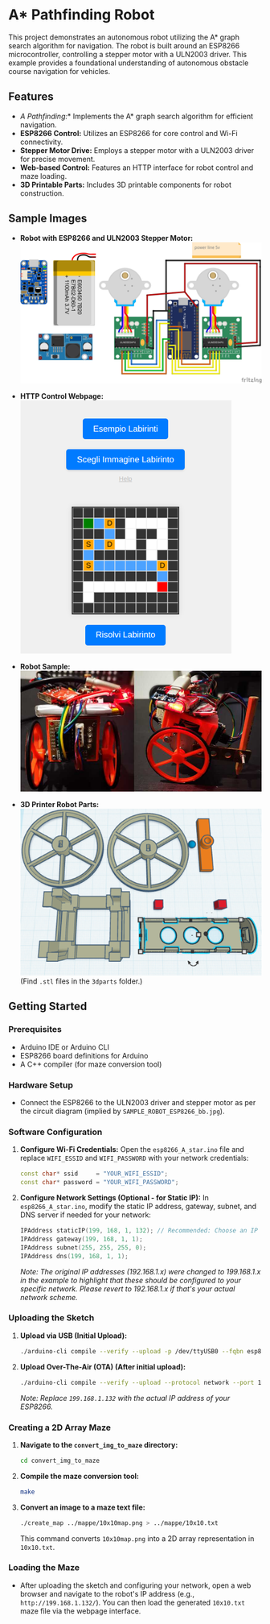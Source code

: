 # A* Pathfinding Robot

This project demonstrates an autonomous robot utilizing the A* graph search algorithm for navigation. The robot is built around an ESP8266 microcontroller, controlling a stepper motor with a ULN2003 driver. This example provides a foundational understanding of autonomous obstacle course navigation for vehicles.

## Features

* **A* Pathfinding:** Implements the A* graph search algorithm for efficient navigation.
* **ESP8266 Control:** Utilizes an ESP8266 for core control and Wi-Fi connectivity.
* **Stepper Motor Drive:** Employs a stepper motor with a ULN2003 driver for precise movement.
* **Web-based Control:** Features an HTTP interface for robot control and maze loading.
* **3D Printable Parts:** Includes 3D printable components for robot construction.

## Sample Images

* **Robot with ESP8266 and ULN2003 Stepper Motor:**
    ![Sample Robot ESP8266 BB](./img/SAMPLE_ROBOT_ESP8266_bb.jpg)

* **HTTP Control Webpage:**
    ![Webpage Interface](./img/webpage.png)

* **Robot Sample:**
    ![Robot Sample](./img/robot_sample.png)

* **3D Printer Robot Parts:**
    ![3D Print Part Bot](./img/3dprint_part_bot.png)
    (Find `.stl` files in the `3dparts` folder.)

## Getting Started

### Prerequisites

* Arduino IDE or Arduino CLI
* ESP8266 board definitions for Arduino
* A C++ compiler (for maze conversion tool)

### Hardware Setup

* Connect the ESP8266 to the ULN2003 driver and stepper motor as per the circuit diagram (implied by `SAMPLE_ROBOT_ESP8266_bb.jpg`).

### Software Configuration

1.  **Configure Wi-Fi Credentials:**
    Open the `esp8266_A_star.ino` file and replace `WIFI_ESSID` and `WIFI_PASSWORD` with your network credentials:

    ```c++
    const char* ssid     = "YOUR_WIFI_ESSID";
    const char* password = "YOUR_WIFI_PASSWORD";
    ```

2.  **Configure Network Settings (Optional - for Static IP):**
    In `esp8266_A_star.ino`, modify the static IP address, gateway, subnet, and DNS server if needed for your network:

    ```c++
    IPAddress staticIP(199, 168, 1, 132); // Recommended: Choose an IP outside your DHCP range
    IPAddress gateway(199, 168, 1, 1);
    IPAddress subnet(255, 255, 255, 0);
    IPAddress dns(199, 168, 1, 1);
    ```
    *Note: The original IP addresses (192.168.1.x) were changed to 199.168.1.x in the example to highlight that these should be configured to your specific network. Please revert to 192.168.1.x if that's your actual network scheme.*

### Uploading the Sketch

1.  **Upload via USB (Initial Upload):**

    ```bash
    ./arduino-cli compile --verify --upload -p /dev/ttyUSB0 --fqbn esp8266:esp8266:nodemcu Arduino/arduino-esp8266/ -v
    ```

2.  **Upload Over-The-Air (OTA) (After initial upload):**

    ```bash
    ./arduino-cli compile --verify --upload --protocol network --port 199.168.1.132 --fqbn esp8266:esp8266:nodemcu Arduino/arduino-esp8266/ -v
    ```
    *Note: Replace `199.168.1.132` with the actual IP address of your ESP8266.*

### Creating a 2D Array Maze

1.  **Navigate to the `convert_img_to_maze` directory:**

    ```bash
    cd convert_img_to_maze
    ```

2.  **Compile the maze conversion tool:**

    ```bash
    make
    ```

3.  **Convert an image to a maze text file:**

    ```bash
    ./create_map ../mappe/10x10map.png > ../mappe/10x10.txt
    ```
    This command converts `10x10map.png` into a 2D array representation in `10x10.txt`.

### Loading the Maze

* After uploading the sketch and configuring your network, open a web browser and navigate to the robot's IP address (e.g., `http://199.168.1.132/`). You can then load the generated `10x10.txt` maze file via the webpage interface.

